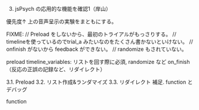 3. jsPsych の応用的な機能を確認1（岸山）

優先度↑
上の音声呈示の実験をまともにする。

FIXME: 
// Preload をしないから、最初のトライアルがもっさりする。
// timelineを使っているのでtrial_a みたいなのをたくさん書かないといけない。
// onfinish がないから feedback ができない。
// randomize もされていない。

preload
timeline_variables: リストを回す際に必須, randomize など
on_finish （反応の正誤の記録など、リダイレクト）

3.1. Preload
3.2. リスト作成&ランダマイズ
3.3. リダイレクト
補足. function と デバッグ


function

